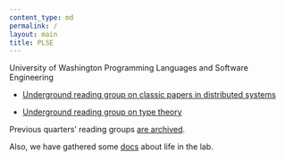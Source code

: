 ```yaml
---
content_type: md
permalink: /
layout: main
title: PLSE
---
```


[PLSE_UG_DS]: su15-underground-distributed-papers/
[PLSE_UG_TT]: su15-underground-type-theory/

University of Washington Programming Languages and Software Engineering

* [Underground reading group on classic papers in distributed systems][PLSE_UG_DS]

* [Underground reading group on type theory][PLSE_UG_TT]

Previous quarters’ reading groups [are archived](archive.html).

Also, we have gathered some [docs](doc/index.html) about life in the lab.
